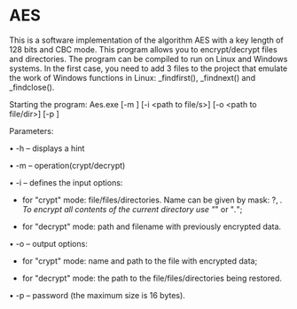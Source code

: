 # AES

This is a software implementation of the algorithm AES with a key length of 128 bits and CBC mode. This program allows you to encrypt/decrypt files and directories. The program can be compiled to run on Linux and Windows systems. In the first case, you need to add 3 files to the project that emulate the work of Windows functions in Linux: _findfirst(), _findnext() and _findclose().

Starting the program:
Aes.exe [-m <mode>] [-i <path to file/s>] [-o <path to file/dir>] [-p <password>]
  
Parameters:
  
 • -h – displays a hint
  
 • -m – operation(crypt/decrypt)
  
 • -i – defines the input options:
  
  - for "crypt" mode: file/files/directories. Name can be given by mask: ?, *. To encrypt all contents of the current directory use "*" or "*.*";
  
  - for "decrypt" mode: path and filename with previously encrypted data.
  
 • -o – output options:
  
  - for "crypt" mode: name and path to the file with encrypted data;
  
  - for "decrypt" mode: the path to the file/files/directories being restored.
  
 • -p – password (the maximum size is 16 bytes).

